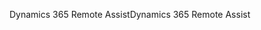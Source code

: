 <span data-ttu-id="f0395-101">Dynamics 365 Remote Assist</span><span class="sxs-lookup"><span data-stu-id="f0395-101">Dynamics 365 Remote Assist</span></span>
